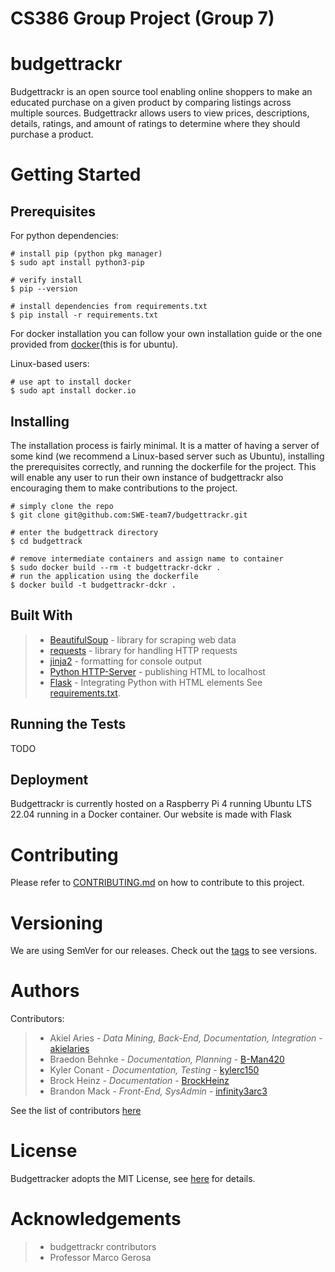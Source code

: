 # CS386 Group Project (Group 7)

# budgettrackr
Budgettrackr is an open source tool enabling online shoppers to make an educated purchase on a given 
product by comparing listings across multiple sources. Budgettrackr allows users to view prices, 
descriptions, details, ratings, and amount of ratings to determine where they should purchase a product. 

# Getting Started
## Prerequisites
For python dependencies: 
```
# install pip (python pkg manager)
$ sudo apt install python3-pip

# verify install
$ pip --version

# install dependencies from requirements.txt
$ pip install -r requirements.txt
```
For docker installation you can follow your own installation guide or the one 
provided from [docker](https://docs.docker.com/engine/install/)(this is 
for ubuntu).

Linux-based users:
```
# use apt to install docker
$ sudo apt install docker.io
```

## Installing
The installation process is fairly minimal. It is a matter of having a server 
of some kind (we recommend a Linux-based server such as Ubuntu), installing 
the prerequisites correctly, and running the dockerfile for the project. This will
enable any user to run their own instance of budgettrackr also encouraging them to
make contributions to the project. 
```
# simply clone the repo
$ git clone git@github.com:SWE-team7/budgettrackr.git

# enter the budgettrack directory
$ cd budgettrack

# remove intermediate containers and assign name to container
$ sudo docker build --rm -t budgettrackr-dckr .
# run the application using the dockerfile
$ docker build -t budgettrackr-dckr .
```

## Built With
> * [BeautifulSoup](https://pypi.org/project/beautifulsoup4/) - library for scraping web data
> * [requests](https://pypi.org/project/requests/) - library for handling HTTP requests
> * [jinja2](https://pypi.org/project/Jinja2/) - formatting for console output
> * [Python HTTP-Server](https://docs.python.org/3/library/http.server.html) - publishing HTML to localhost
> * [Flask](https://flask.palletsprojects.com/en/2.2.x/) - Integrating Python with HTML elements
See [requirements.txt](https://github.com/SWE-team7/budgettrackr/blob/sandbox/requirements.txt). 

## Running the Tests
TODO

## Deployment
Budgettrackr is currently hosted on a Raspberry Pi 4 running Ubuntu LTS 22.04 
running in a Docker container. Our website is made with Flask 

# Contributing
Please refer to [CONTRIBUTING.md](https://github.com/SWE-team7/budgettrackr/blob/sandbox/CONTRIBUTING.md) on how
to contribute to this project. 

# Versioning
We are using SemVer for our releases. Check out the [tags](https://github.com/SWE-team7/budgettrackr/tags) to see versions.

# Authors
Contributors:
> * Akiel Aries - *Data Mining, Back-End, Documentation, Integration* - [akielaries](https://github.com/akielaries)
> * Braedon Behnke - *Documentation, Planning* - [B-Man420](https://github.com/B-Man420)
> * Kyler Conant - *Documentation, Testing* - [kylerc150](https://github.com/kylerc150)
> * Brock Heinz - *Documentation* - [BrockHeinz](https://github.com/BrockHeinz)
> * Brandon Mack - *Front-End, SysAdmin* - [infinity3arc3](https://github.com/infinity3arc3)

See the list of contributors [here](https://github.com/SWE-team7/budgettrackr/blob/sandbox/CONTRIBUTORS.md)

# License
Budgettracker adopts the MIT License, see [here](https://github.com/SWE-team7/budgettrackr/blob/sandbox/LICENSE) for details. 

# Acknowledgements
> * budgettrackr contributors
> * Professor Marco Gerosa

